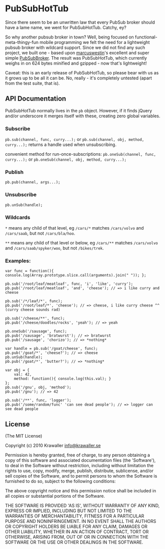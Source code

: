 
# PubSubHotTub

Since there seem to be an unwritten law that every PubSub broker should have a lame name, we went for PubSubHotTub. Catchy, ey?

So why another pubsub broker in town? Well, being focused on functional-meta-thingy-fun mobile programming we felt the need for a lightweight pubsub broker with wildcard support. Since we did not find any such project, we built one - based upon [marcuswestin](http://github.com/marcuswestin)'s excellent and super simple [PubSubBroker](http://github.com/marcuswestin/js-snippets/blob/master/Publisher.js). The result was PubSubHotTub, which currently weighs in on 624 bytes minified and gzipped - now that's lightweight! 

Caveat: this is an early release of PubSubHotTub, so please bear with us as it grows up to be all it can be. No, really - it's completely untested (apart from the test suite, that is).

## API Documentation

PubSubHotTub normally lives in the `pb` object. However, if it finds jQuery and/or underscore it merges itself with these, creating zero global variables.

### Subscribe

`pb.sub(channel, func, curry...);` or `pb.sub(channel, obj, method, curry...);` returns a handle used when unsubscribing.

convenient method for run-once-subscriptions:
`pb.oneSub(channel, func, curry...);` or `pb.oneSub(channel, obj, method, curry...);`

### Publish

`pb.pub(channel, args...);`

### Unsubscribe

`pb.unSub(handle);`

### Wildcards

`*` means any child of that level, eg `/cars/*` matches `/cars/volvo` and `/cars/saab`, but not `/cars/bla/hoo`.

`**` means any child of that level or below, eg `/cars/**` matches `/cars/volvo` and `/cars/saab/spyker/woo`, but not `/bikes/trek`.

### Examples:

    var func = function(){ console.log(Array.prototype.slice.call(arguments).join(" ")); };
    
    pb.sub('/root/leaf/meatloaf', func, 'i', 'like', 'curry');
    pb.pub('/root/leaf/meatloaf', 'and', 'cheese'); // => i like curry and cheese
    
    pb.sub('/*/leaf/*', func);
    pb.pub('/root/leaf/*', 'cheese'); // => cheese, i like curry cheese ^^ (curry cheese sounds rad)
    
    pb.sub('/cheese/**', func);
    pb.pub('/cheese/doodles/rocks', 'yeah'); // => yeah
    
    pb.oneSub('/sausage', func);
    pb.pub('/sausage', 'bratwurst'); // => bratwurst
    pb.pub('/sausage', 'chorizo'); // => *nothing*
    
    var handle = pb.sub('/goat/cheese', func);
    pb.pub('/goat/*', 'cheese?'); // => cheese
    pb.unSub(handle);
    pb.pub('/goat/*', 'butter?'); // => *nothing*

    var obj = {
        val: 42,
        method: function(){ console.log(this.val); }
    };
    pb.sub('/gnu', obj, 'method');
    pb.pub('/gnu'); // => 42
    
    pb.sub('/**', func, 'logger');
    pb.pub('/some/random/func' 'can see dead people'); // => logger can see dead people

## License 

(The MIT License)

Copyright (c) 2010 Krawaller <info@krawaller.se>

Permission is hereby granted, free of charge, to any person obtaining
a copy of this software and associated documentation files (the
'Software'), to deal in the Software without restriction, including
without limitation the rights to use, copy, modify, merge, publish,
distribute, sublicense, and/or sell copies of the Software, and to
permit persons to whom the Software is furnished to do so, subject to
the following conditions:

The above copyright notice and this permission notice shall be
included in all copies or substantial portions of the Software.

THE SOFTWARE IS PROVIDED 'AS IS', WITHOUT WARRANTY OF ANY KIND,
EXPRESS OR IMPLIED, INCLUDING BUT NOT LIMITED TO THE WARRANTIES OF
MERCHANTABILITY, FITNESS FOR A PARTICULAR PURPOSE AND NONINFRINGEMENT.
IN NO EVENT SHALL THE AUTHORS OR COPYRIGHT HOLDERS BE LIABLE FOR ANY
CLAIM, DAMAGES OR OTHER LIABILITY, WHETHER IN AN ACTION OF CONTRACT,
TORT OR OTHERWISE, ARISING FROM, OUT OF OR IN CONNECTION WITH THE
SOFTWARE OR THE USE OR OTHER DEALINGS IN THE SOFTWARE.